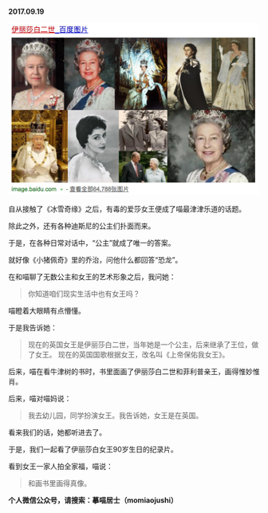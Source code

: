 
          
            
**2017.09.19**



![](img/51001-6119c199da901d58.png)




自从接触了《冰雪奇缘》之后，有毒的爱莎女王便成了喵最津津乐道的话题。

除此之外，还有各种迪斯尼的公主们扑面而来。

于是，在各种日常对话中，“公主”就成了唯一的答案。

就好像《小猪佩奇》里的乔治，问他什么都回答“恐龙”。

在和喵聊了无数公主和女王的艺术形象之后，我问她：
>你知道咱们现实生活中也有女王吗？



喵瞪着大眼睛有点懵懂。

于是我告诉她：
>现在的英国女王是伊丽莎白二世，当年她是一个公主，后来继承了王位，做了女王。
现在的英国国歌根据女王，改名叫《上帝保佑我女王》。



后来，喵在看牛津树的书时，书里面画了伊丽莎白二世和菲利普亲王，画得惟妙惟肖。

后来，喵对喵妈说：
>我去幼儿园，同学扮演女王。我告诉她，女王是在英国。



看来我们的话，她都听进去了。

于是，我们一起看了伊丽莎白女王90岁生日的纪录片。

看到女王一家人拍全家福，喵说：
>和画书里画得真像。




**个人微信公众号，请搜索：摹喵居士（momiaojushi）**

          
        